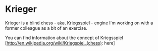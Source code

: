 Krieger
=======

Krieger is a blind chess - aka, Kriegsspiel - engine I'm working on with a former colleague as a bit of an exercise.

You can find information about the concept of Kriegsspiel [http://en.wikipedia.org/wiki/Kriegspiel_(chess): here]